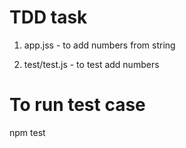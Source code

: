# TDD task
1. app.jss - to add numbers from string

2. test/test.js - to test add numbers

# To run test case

npm test
